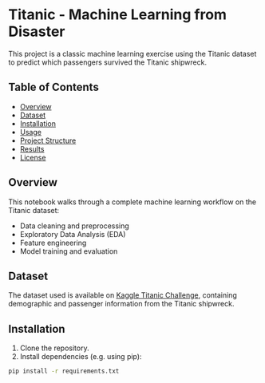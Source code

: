 # Titanic - Machine Learning from Disaster

This project is a classic machine learning exercise using the Titanic dataset to predict which passengers survived the Titanic shipwreck.

## Table of Contents

- [Overview](#overview)
- [Dataset](#dataset)
- [Installation](#installation)
- [Usage](#usage)
- [Project Structure](#project-structure)
- [Results](#results)
- [License](#license)

## Overview

This notebook walks through a complete machine learning workflow on the Titanic dataset:
- Data cleaning and preprocessing
- Exploratory Data Analysis (EDA)
- Feature engineering
- Model training and evaluation

## Dataset

The dataset used is available on [Kaggle Titanic Challenge](https://www.kaggle.com/c/titanic/data), containing demographic and passenger information from the Titanic shipwreck.

## Installation

1. Clone the repository.
2. Install dependencies (e.g. using pip):

```bash
pip install -r requirements.txt
